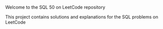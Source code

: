 Welcome to the SQL 50 on LeetCode repository

This project contains solutions and explanations for the SQL problems on LeetCode
